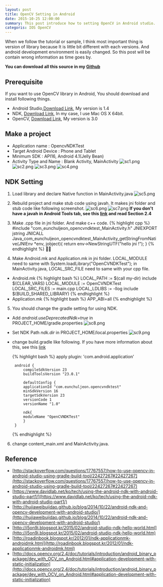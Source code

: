 ```yaml
---
layout: post
title: OpenCV Setting in Android
date: 2015-10-25 12:00:00
summary: This post introduce how to setting OpenCV in Android studio.
categoris: IOS OpenCV
---
```


When we follow the tutorial or sample, I think most important thing is version of library because It is little bit different with each versions. And android development environment is easily changed. So this post will be contain wrong information as time goes by.

**You can download all this source in my [Github](https://github.com/jsharp83/jsharp83.github.io/tree/master/source/android/OpencvNDKTest)**

## Prerequisite
If you want to use OpenCV library in Android, You should download and install following things.

* Android Studio,[Download Link](https://developer.android.com/sdk/index.html), My version is 1.4
* NDK, [Download Link](https://developer.android.com/ndk/downloads/index.html), In my case, I use Mac OS X 64bit.
* OpenCV, [Download Link](http://opencv.org/downloads.html), My version is 3.0

## Make a project
* Application name : OpencvNDKTest
* Target Android Device : Phone and Tablet
* Minimum SDK : API16, Android 4.1(Jelly Bean)
* Activity Type and Name : Blank Activity, MainActivity
![sc1.png](https://raw.githubusercontent.com/jsharp83/jsharp83.github.io/master/images/2015_10_25/sc1.png)
![sc2.png](https://raw.githubusercontent.com/jsharp83/jsharp83.github.io/master/images/2015_10_25/sc2.png)
![sc3.png](https://raw.githubusercontent.com/jsharp83/jsharp83.github.io/master/images/2015_10_25/sc3.png)
![sc4.png](https://raw.githubusercontent.com/jsharp83/jsharp83.github.io/master/images/2015_10_25/sc4.png)

## NDK Setting
1. Load library and declare Native function in MainActivity.java
![sc5.png](https://raw.githubusercontent.com/jsharp83/jsharp83.github.io/master/images/2015_10_25/sc5.png)

2. Rebuild project and make stub code using javah. It makes jni folder and stub code like following screenshot.
![sc6.png](https://raw.githubusercontent.com/jsharp83/jsharp83.github.io/master/images/2015_10_25/sc6.png)
![sc7.png](https://raw.githubusercontent.com/jsharp83/jsharp83.github.io/master/images/2015_10_25/sc7.png)
**If you don't have a javah in Android Tools tab, see this [link](http://hujiaweibujidao.github.io/blog/2014/10/22/android-ndk-and-opencv-development-with-android-studio/) and read Section 2.4**

3. Make .cpp file in jni folder. And make c++ code.
{% highlight cpp %}
#include "com_eunchuljeon_opencvndktest_MainActivity.h"
JNIEXPORT jstring JNICALL Java_com_eunchuljeon_opencvndktest_MainActivity_getStringFromNative(JNIEnv *env, jobject){
return env->NewStringUTF("hello jni !");
}
{% endhighlight %}

4. Make Android.mk and Application.mk in jni folder. LOCAL_MODULE need to same with System.loadLibrary("OpenCVNDKTest"); in MainActivity.java, LOCAL_SRC_FILE need to same with your cpp file.
  * Android.mk
  {% highlight bash %}
LOCAL_PATH := $(call my-dir)
include $(CLEAR_VARS)
LOCAL_MODULE    := OpenCVNDKTest
LOCAL_SRC_FILES := main.cpp
LOCAL_LDLIBS := -llog
include $(BUILD_SHARED_LIBRARY)
  {% endhighlight %}
  *	Application.mk
  {% highlight bash %}
    APP_ABI=all
  {% endhighlight %}

5. You should change the gradle setting for using NDK.
  * Add _android.useDeprecatedNdk=true_ in PROJECT_HOME/gradle.properties
  ![sc8.png](https://raw.githubusercontent.com/jsharp83/jsharp83.github.io/master/images/2015_10_25/sc8.png)
  * Set NDK Path _ndk.dir_ in PROJECT_HOME/local.properties
  ![sc9.png](https://raw.githubusercontent.com/jsharp83/jsharp83.github.io/master/images/2015_10_25/sc9.png)
  * change build.gradle like following. If you have more information about this, see this [link](http://hujiaweibujidao.github.io/blog/2014/10/22/android-ndk-and-opencv-development-with-android-studio/)

      {% highlight bash %}
         apply plugin: 'com.android.application'

         android {
             compileSdkVersion 23
             buildToolsVersion "23.0.1"

             defaultConfig {
             applicationId "com.eunchuljeon.opencvndktest"
             minSdkVersion 16
             targetSdkVersion 23
             versionCode 1
             versionName "1.0"

             ndk{
             moduleName "OpenCVNDKTest"
             }
         }
      {% endhighlight %}

6. change content_main.xml and MainActivity.java.
 
## Reference
* [http://stackoverflow.com/questions/17767557/how-to-use-opencv-in-android-studio-using-gradle-build-tool/22427267#22427267](http://stackoverflow.com/questions/17767557/how-to-use-opencv-in-android-studio-using-gradle-build-tool/22427267#22427267)  
* [https://www.davidlab.net/ko/tech/using-the-android-ndk-with-android-studio-part1/](https://www.davidlab.net/ko/tech/using-the-android-ndk-with-android-studio-part1/)
* [http://hujiaweibujidao.github.io/blog/2014/10/22/android-ndk-and-opencv-development-with-android-studio/](http://hujiaweibujidao.github.io/blog/2014/10/22/android-ndk-and-opencv-development-with-android-studio/)
* [http://i5on9i.blogspot.kr/2015/02/android-studio-ndk-hello-world.html](http://i5on9i.blogspot.kr/2015/02/android-studio-ndk-hello-world.htm)
* [http://roadinbook.blogspot.kr/2012/01/ndk-applicationmk-androidmk.html](http://roadinbook.blogspot.kr/2012/01/ndk-applicationmk-androidmk.html)
* [http://docs.opencv.org/2.4/doc/tutorials/introduction/android_binary_package/dev_with_OCV_on_Android.html#application-development-with-static-initialization](http://docs.opencv.org/2.4/doc/tutorials/introduction/android_binary_package/dev_with_OCV_on_Android.html#application-development-with-static-initialization)